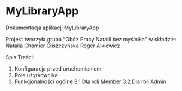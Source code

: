 # MyLibraryApp

Dokumentacja aplikacji MyLibraryApp

Projekt tworzyła grupa "Obóz Pracy Natalii bez myślnika" w składzie:
Natalia Chamier Gliszczyńska
Roger Alkiewicz

Spis Treści:
1. Konfiguracja przed uruchomieniem
2. Role użytkownika 
3. Funkcjonalności ogólne
3.1 Dla roli Member
3.2 Dla roli Admin

